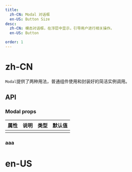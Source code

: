 ```yaml
---
title:
  zh-CN: Modal 对话框
  en-US: Button Size
desc:
  zh-CN: 模态对话框，在浮层中显示，引导用户进行相关操作。
  en-US: Button

order: 1
---
```


# zh-CN
`Modal`提供了两种用法，普通组件使用和封装好的简洁实例调用。
## API
### Modal props
| 属性 | 说明 | 类型 | 默认值 |
| ---- | ---- | ---- | ------ |
|      |      |      |        |

### aaa


# en-US
